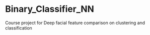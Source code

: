 # Binary_Classifier_NN
Course project for Deep facial feature comparison on clustering and classification
